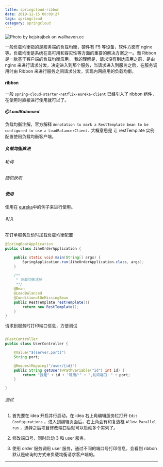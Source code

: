 ```yaml
---
title: springcloud-ribbon
date: 2019-12-15 00:09:27
tags: springcloud
category: springcloud
---
```


![Photo by kejsirajbek on wallhaven.cc](/springcloud-ribbon.png)


一般负载均衡指的是服务端的负载均衡，硬件有 F5 等设备，软件方面有 nginx 等。负载均衡是系统在高可用和容灾性等方面的重要的解决方案之一。而 Ribbon 是一款基于客户端的负载均衡应用。
我的理解是，请求没有到达应用之前，是由 nginx 来进行请求分发，决定进入到那个服务，当请求进入到服务之后，在服务调用时由 Ribbon 来进行服务之间请求分发，实现内网应用的负载均衡。
<!--more-->


#### ribbon

一般 `spring-cloud-starter-netflix-eureka-client` 已经引入了 ribbon 组件，在使用时直接进行使用就可以了。


##### @LoadBalanced

负载均衡注解，官方解释 `Annotation to mark a RestTemplate bean to be configured to use a LoadBalancerClient.` 大概意思是 让 restTemplate 实例配置使用负载均衡客户端。


##### 负载均衡算法


###### 轮询



###### 随机获取


##### 使用

使用在 [eureka](https://fengzhu.top/2019/04/18/springcloud-eureka/)中的例子来进行使用。

###### 引入
在订单服务启动时加载负载均衡配置
```java
@SpringBootApplication
public class JiheOrderApplication {

    public static void main(String[] args) {
        SpringApplication.run(JiheOrderApplication.class, args);
    }

    /**
     * 负载均衡注解
     **/
    @Bean
    @LoadBalanced
    @ConditionalOnMissingBean
    public RestTemplate restTemplate(){
        return new RestTemplate();
    }
}

```
请求到服务时打印端口信息，方便测试

```java

@RestController
public class UserController {

    @Value("${server.port}")
    String port;

    @RequestMapping("/user/{id}")
    public String getUser(@PathVariable("id") int id) {
        return "我是" + id + "号用户" + ",访问端口：" + port;
    }

}
```

###### 测试

1. 首先要在 idea 开启并行启动，在 idea 右上角编辑服务栏打开 `Edit Configurations` ，进入到编辑页面后，右上角会有和复选框 `Allow Parallel run` ，选择之后项目修改端口后就可以启动多个实列了。

2. 修改端口号，同时启动 3 和 user 服务。

3. 使用 order 服务调用 user 服务，通过不同的端口号打印信息，会看到 ribbon 默认是轮询的方式来负载均衡请求客户端的。


***

<center></center>